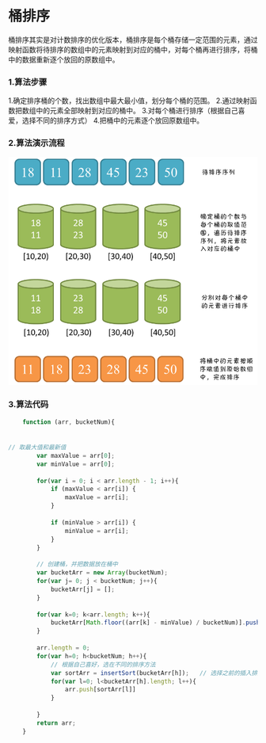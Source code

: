 # 桶排序

桶排序其实是对计数排序的优化版本，桶排序是每个桶存储一定范围的元素，通过映射函数将待排序的数组中的元素映射到对应的桶中，对每个桶再进行排序，将桶中的数据重新逐个放回的原数组中。


### 1.算法步骤

1.确定排序桶的个数，找出数组中最大最小值，划分每个桶的范围。
2.通过映射函数把数组中的元素全部映射到对应的桶中。
3.对每个桶进行排序（根据自己喜爱，选择不同的排序方式）
4.把桶中的元素逐个放回原数组中。

### 2.算法演示流程

![image](https://raw.githubusercontent.com/FlameDream/Learn_Algorithm/main/resource/buketSort_img.png)

### 3.算法代码
```javascript
	function (arr, bucketNum){


// 取最大值和最新值
		var maxValue = arr[0];
		var minValue = arr[0];

		for(var i = 0; i < arr.length - 1; i++){
			if (maxValue < arr[i]) {
				maxValue = arr[i];
			}

			if (minValue > arr[i]) {
				minValue = arr[i];
			}
		}

		// 创建桶，并把数据放在桶中
		var bucketArr = new Array(bucketNum);
		for(var j= 0; j < bucketNum; j++){
			bucketArr[j] = [];
		}

		for(var k=0; k<arr.length; k++){
			bucketArr[Math.floor((arr[k] - minValue) / bucketNum)].push(arr[k]);
		}

		arr.length = 0;
		for(var h=0; h<bucketNum; h++){
			// 根据自己喜好，选在不同的排序方法
			var sortArr = insertSort(bucketArr[h]);   // 选择之前的插入排序
			for(var l=0; l<bucketArr[h].length; l++){
				arr.push[sortArr[l]]
			}

		}
		return arr;
	}

```
